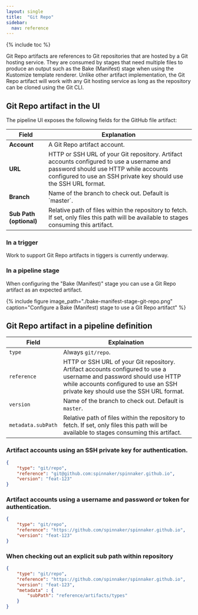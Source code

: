 ```yaml
---
layout: single
title:  "Git Repo"
sidebar:
  nav: reference
---
```


{% include toc %}

Git Repo artifacts are references to Git repositories that are hosted by a Git hosting service. They are consumed
by stages that need multiple files to produce an output such as the Bake (Manifest) stage when using the Kustomize template
renderer. Unlike other artifact implementation, the Git Repo artifact will work with any Git hosting service as long as the
repository can be cloned using the Git CLI.

## Git Repo artifact in the UI

The pipeline UI exposes the following fields for the GitHub file artifact:

<table>
  <thead>
    <tr>
      <th>Field</th>
      <th>Explanation</th>
    </tr>
  </thead>
  <tbody>
    <tr>
      <td><strong>Account</strong></td>
      <td>A Git Repo artifact account.</td>
    </tr>
    <tr>
      <td><strong>URL</strong></td>
      <td>HTTP or SSH URL of your Git repository. Artifact accounts configured to use a username and password should use HTTP while accounts configured to use an SSH private key should use the SSH URL format.</td>
    </tr>
    <tr>
      <td><strong>Branch</strong></td>
      <td>Name of the branch to check out. Default is `master`.</td>
    </tr>
    <tr>
      <td><strong>Sub Path (optional)</strong></td>
      <td>Relative path of files within the repository to fetch. If set, only files this path will be available to stages consuming this artifact.</td>
    </tr>
  </tbody>
</table>

### In a trigger

Work to support Git Repo artifacts in tiggers is currently underway. 

### In a pipeline stage

When configuring the "Bake (Manifest)" stage you can use a Git Repo artifact as an expected artifact.

{%
    include
    figure
    image_path="./bake-manifest-stage-git-repo.png"
    caption="Configure a Bake (Manifest) stage to use a Git Repo artifact"
%}

## Git Repo artifact in a pipeline definition

| Field              | Explaination                                                                                                                                                                                            |
|--------------------|--------|
| `type`             | Always `git/repo`.                                                                                                                                                                                       |
| `reference`        |  HTTP or SSH URL of your Git repository. Artifact accounts configured to use a username and password should use HTTP while accounts configured to use an SSH private key should use the SSH URL format. |
|  `version`         | Name of the branch to check out. Default is `master`.                                                                                                                                                   |
| `metadata.subPath` |  Relative path of files within the repository to fetch. If set, only files this path will be available to stages consuming this artifact.                                                               |

### Artifact accounts using an SSH private key for authentication.

```json
{
    "type": "git/repo",
    "reference": "git@github.com:spinnaker/spinnaker.github.io",
    "version": "feat-123"
}
```

### Artifact accounts using a username and password _or_ token for authentication.

```json
{
    "type": "git/repo",
    "reference": "https://github.com/spinnaker/spinnaker.github.io",
    "version": "feat-123"
}
```

### When checking out an explicit sub path within repository

```json
{
    "type": "git/repo",
    "reference": "https://github.com/spinnaker/spinnaker.github.io",
    "version": "feat-123",
    "metadata" : {
        "subPath": "reference/artifacts/types"
    }
}
```